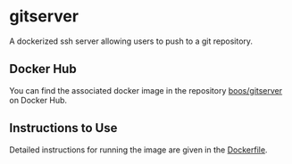 # gitserver
A dockerized ssh server allowing users to push to a git repository.

## Docker Hub
You can find the associated docker image in the repository [boos/gitserver](https://cloud.docker.com/u/boos/repository/docker/boos/gitserver) on Docker Hub.

## Instructions to Use
Detailed instructions for running the image are given in the [Dockerfile](https://github.com/wonderbird/devclient/blob/master/Dockerfile).
